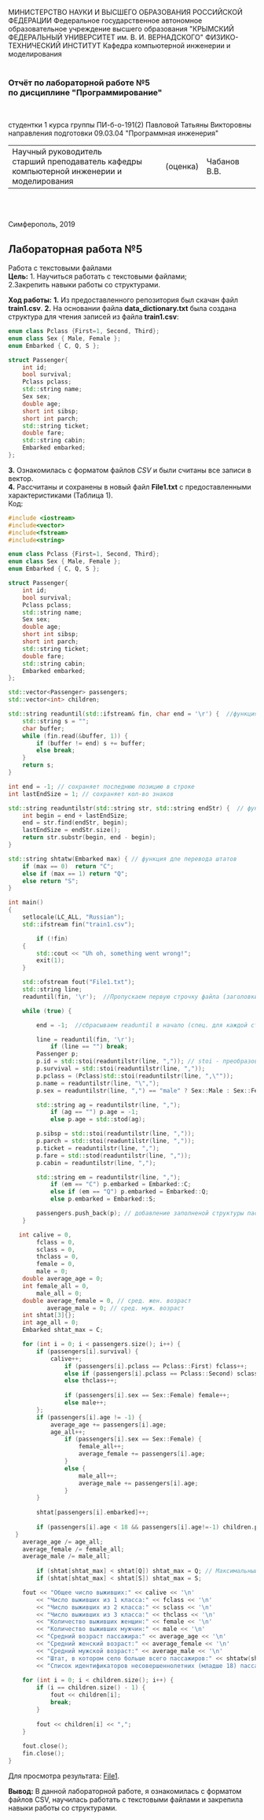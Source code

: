 МИНИСТЕРСТВО НАУКИ  И ВЫСШЕГО ОБРАЗОВАНИЯ РОССИЙСКОЙ ФЕДЕРАЦИИ
Федеральное государственное автономное образовательное учреждение высшего образования
"КРЫМСКИЙ ФЕДЕРАЛЬНЫЙ УНИВЕРСИТЕТ им. В. И. ВЕРНАДСКОГО"
ФИЗИКО-ТЕХНИЧЕСКИЙ ИНСТИТУТ
Кафедра компьютерной инженерии и моделирования
<br/><br/>

### Отчёт по лабораторной работе №5<br/> по дисциплине "Программирование"
<br/>

студентки 1 курса группы ПИ-б-о-191(2)
Павловой Татьяны Викторовны
направления подготовки 09.03.04 "Программная инженерия"
<br/>

<table>
<tr><td>Научный руководитель<br/> старший преподаватель кафедры<br/> компьютерной инженерии и моделирования</td>
<td>(оценка)</td>
<td>Чабанов В.В.</td>
</tr>
</table>
<br/><br/>

Симферополь, 2019
## Лабораторная работа №5
Работа с текстовыми файлами<br>
**Цель:** 1. Научиться работать с текстовыми файлами;<br>2.Закрепить навыки работы со структурами.

**Ход работы:**
**1.** Из предоставленного репозитория был скачан файл **train1.csv**.
**2.** На основании файла **data_dictionary.txt** была создана структура для чтения записей из файла **train1.csv**:
```cpp
enum class Pclass {First=1, Second, Third};
enum class Sex { Male, Female };
enum Embarked { C, Q, S };

struct Passenger{
    int id;
    bool survival;
    Pclass pclass;
    std::string name;
    Sex sex;
    double age;
    short int sibsp;
    short int parch;
    std::string ticket;
    double fare;
    std::string cabin;
    Embarked embarked;
};
```
**3.** Ознакомилась с форматом файлов *CSV* и были считаны все записи в вектор.<br>
**4.** Рассчитаны и сохранены в новый файл **File1.txt** с предоставленными характеристиками (Таблица 1).<br>
Код:
```cpp
#include <iostream>
#include<vector>
#include<fstream>
#include<string>

enum class Pclass {First=1, Second, Third};
enum class Sex { Male, Female };
enum Embarked { C, Q, S };

struct Passenger{
    int id;
    bool survival;
    Pclass pclass;
    std::string name;
    Sex sex;
    double age;
    short int sibsp;
    short int parch;
    std::string ticket;
    double fare;
    std::string cabin;
    Embarked embarked;
};

std::vector<Passenger> passengers;
std::vector<int> children;

std::string readuntil(std::ifstream& fin, char end = '\r') {  //функция, которая принимает 1 строку до '\r' 
    std::string s = "";
    char buffer;
    while (fin.read(&buffer, 1)) {
        if (buffer != end) s += buffer;
        else break;
    }
    return s;
}

int end = -1; // сохраняет последнюю позицию в строке
int lastEndSize = 1; // сохраняет кол-во знаков

std::string readuntilstr(std::string str, std::string endStr) {  // функция для выделения подстроки с начальной(последней) позиции до определенного знака
    int begin = end + lastEndSize;
    end = str.find(endStr, begin);
    lastEndSize = endStr.size();
    return str.substr(begin, end - begin);
}

std::string shtatw(Embarked max) { // функция дле перевода штатов
    if (max == 0)  return "C";
    else if (max == 1) return "Q";
    else return "S";
}

int main()
{
    setlocale(LC_ALL, "Russian");
    std::ifstream fin("train1.csv");

    	if (!fin)
    {
        std::cout << "Uh oh, something went wrong!";
        exit(1);
    }

    std::ofstream fout("File1.txt");
    std::string line;
    readuntil(fin, '\r');  //Пропускаем первую строчку файла (заголовки для таблицы);

    while (true) {

        end = -1;  //сбрасываем readuntil в начало (спец. для каждой строки)

        line = readuntil(fin, '\r');
        	if (line == "") break;
        Passenger p;
        p.id = std::stoi(readuntilstr(line, ",")); // stoi - преобразование строки в числовое значение (int)
        p.survival = std::stoi(readuntilstr(line, ","));
        p.pclass = (Pclass)std::stoi(readuntilstr(line, ",\""));
        p.name = readuntilstr(line, "\",");
        p.sex = readuntilstr(line, ",") == "male" ? Sex::Male : Sex::Female;

        std::string ag = readuntilstr(line, ",");
        	if (ag == "") p.age = -1;
        	else p.age = std::stod(ag);

        p.sibsp = std::stoi(readuntilstr(line, ","));
        p.parch = std::stoi(readuntilstr(line, ","));
        p.ticket = readuntilstr(line, ",");
        p.fare = std::stod(readuntilstr(line, ",")); 
        p.cabin = readuntilstr(line, ",");

        std::string em = readuntilstr(line, ",");
        	if (em == "C") p.embarked = Embarked::C;
        	else if (em == "Q") p.embarked = Embarked::Q;
        	else p.embarked = Embarked::S;

        passengers.push_back(p); // добавление заполненой структуры пассажира в вектор
    }

   int calive = 0,
        fclass = 0,
        sclass = 0,
        thclass = 0,
        female = 0,
        male = 0;
    double average_age = 0;
    int female_all = 0,
        male_all = 0;
    double average_female = 0, // сред. жен. возраст
           average_male = 0; // сред. муж. возраст
    int shtat[3]{};
    int age_all = 0;
    Embarked shtat_max = C;

    for (int i = 0; i < passengers.size(); i++) {
        if (passengers[i].survival) {
            calive++;
            	if (passengers[i].pclass == Pclass::First) fclass++;
            	else if (passengers[i].pclass == Pclass::Second) sclass++;
            	else thclass++;
				
            	if (passengers[i].sex == Sex::Female) female++;
            	else male++;
        };
        if (passengers[i].age != -1) {
            average_age += passengers[i].age;
            age_all++;
            	if (passengers[i].sex == Sex::Female) {
            		female_all++;
                	average_female += passengers[i].age;
            	}
            	else {
                	male_all++;
                	average_male += passengers[i].age;
            	}
        }
        
		shtat[passengers[i].embarked]++;
        
      	if (passengers[i].age < 18 && passengers[i].age!=-1) children.push_back(passengers[i].id);
  }
    average_age /= age_all; 
    average_female /= female_all; 
    average_male /= male_all; 
	
    	if (shtat[shtat_max] < shtat[Q]) shtat_max = Q; // Максимальный штат 
    	if (shtat[shtat_max] < shtat[S]) shtat_max = S;

    fout << "Общее число выживших:" << calive << '\n'
        << "Число выживших из 1 класса:" << fclass << '\n'
        << "Число выживших из 2 класса:" << sclass << '\n'
        << "Число выживших из 3 класса:" << thclass << '\n'
        << "Количество выживших женщин:" << female << '\n'
        << "Количество выживших мужчин:" << male << '\n'
        << "Средний возраст пассажира:" << average_age << '\n'
        << "Средний женский возраст:" << average_female << '\n'
        << "Средний мужской возраст:" << average_male << '\n'
        << "Штат, в котором село больше всего пассажиров:" << shtatw(shtat_max) << '\n'
		<< "Список идентификаторов несовершеннолетних (младше 18) пассажиров:" << '\n';
    
    for (int i = 0; i < children.size(); i++) {
        if (i == children.size() - 1) {
            fout << children[i];
            break;
        }
		
        fout << children[i] << ",";
    }
    
    fout.close();
    fin.close();
}

```
Для просмотра результата: [File1](https://github.com/dark-angel-jpg/Lab/blob/master/File1.md).

**Вывод:** В данной лабораторной работе, я ознакомилась с форматом файлов CSV, научилась работать с текстовыми файлами и закрепила навыки работы со структурами.


